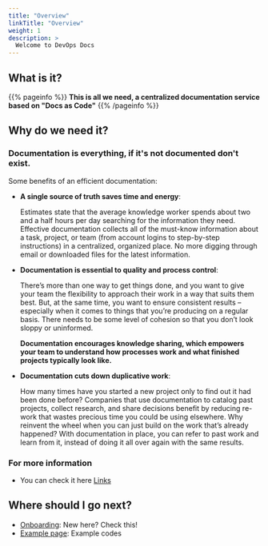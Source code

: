 ```yaml
---
title: "Overview"
linkTitle: "Overview"
weight: 1
description: >
  Welcome to DevOps Docs
---
```


## What is it?
{{% pageinfo %}}
**This is all we need, a centralized documentation service based on "Docs as Code"**
{{% /pageinfo %}}


## Why do we need it?

### Documentation is everything, if it's not documented don't exist.


Some benefits of an efficient documentation:

* **A single source of truth saves time and energy**: 
  
  Estimates state that the average knowledge worker spends about two and a half hours per day searching for the information they need. Effective documentation collects all of the must-know information about a task, project, or team (from account logins to step-by-step instructions) in a centralized, organized place. No more digging through email or downloaded files for the latest information.

* **Documentation is essential to quality and process control**: 

  There’s more than one way to get things done, and you want to give your team the flexibility to approach their work in a way that suits them best. 
  But, at the same time, you want to ensure consistent results – especially when it comes to things that you’re producing on a regular basis. There needs to be some level of cohesion so that you don’t look sloppy or uninformed. 
  
  **Documentation encourages knowledge sharing, which empowers your team to understand how processes work and what finished projects typically look like.**

* **Documentation cuts down duplicative work**: 
  
  How many times have you started a new project only to find out it had been done before? Companies that use documentation to catalog past projects, collect research, and share decisions benefit by reducing re-work that wastes precious time you could be using elsewhere. 
  Why reinvent the wheel when you can just build on the work that’s already happened? With documentation in place, you can refer to past work and learn from it, instead of doing it all over again with the same results.


### For more information 

*  You can check it here [Links](https://www.atlassian.com/work-management/knowledge-sharing/documentation/importance-of-documentation)

## Where should I go next?

* [Onboarding](/docs/onboarding/): New here? Check this!
* [Example page](/docs/examples/): Example codes
